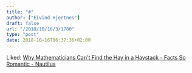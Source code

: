 ```yaml
---
title: "#"
author: ["Eivind Hjertnes"]
draft: false
url: "/2018/10/16/3/1780"
type: "post"
date: 2018-10-16T06:37:36+02:00
---
```


Liked:
[Why
Mathematicians Can't Find the Hay in a Haystack - Facts So Romantic -
Nautilus](http://nautil.us/blog/why-mathematicians-cant-find-the-hay-in-a-haystack)

